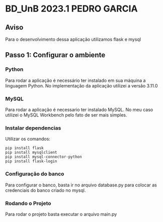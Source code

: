# BD_UnB 2023.1 PEDRO GARCIA

## Aviso
Para o desenvolvimento dessa aplicação utilizamos flask e mysql

## Passo 1: Configurar o ambiente
### Python
Para rodar a aplicação é necessário ter instalado em sua máquina a linguagem Python. No implementação da aplicação utilizei a versão 3.11.0

### MySQL
Para rodar a aplicação é necessario ter instalado MySQL. No meu caso utilizei o MySQL Workbench pelo fato de ser mais simples.

### Instalar dependencias

Utilizar os comandos:
```
pip install flask
pip install mysqlclient
pip install mysql-connector-python
pip install flask-login

```
### Configuração do banco

Para configurar o banco, basta ir no arquivo database.py para colocar as credenciais do banco criado no mysql.


### Rodando o Projeto
Para rodar o projeto basta executar o arquivo main.py